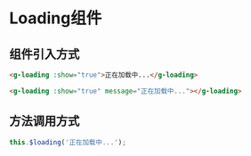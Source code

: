 # Loading组件

## 组件引入方式

```html
<g-loading :show="true">正在加载中...</g-loading>

<g-loading :show="true" message="正在加载中..."></g-loading>
```

## 方法调用方式

```js
this.$loading('正在加载中...');
```